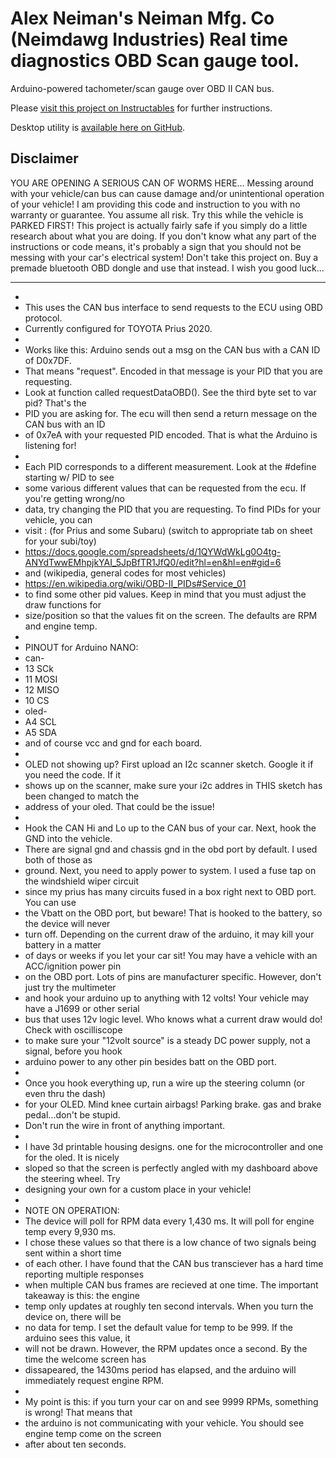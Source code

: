 # Alex Neiman's Neiman Mfg. Co (Neimdawg Industries) Real time diagnostics OBD Scan gauge tool.
Arduino-powered tachometer/scan gauge over OBD II CAN bus.

Please [visit this project on Instructables](https://www.instructables.com/TachometerScan-Gauge-Using-Arduino-OBD2-and-CAN-Bu/) for further instructions.

Desktop utility is [available here on GitHub](https://github.com/neiman3/obd_rtd_desktop).

## Disclaimer
YOU ARE OPENING A SERIOUS CAN OF WORMS HERE...
Messing around with your vehicle/can bus can cause damage and/or unintentional operation of your vehicle! I am providing this code and instruction to you with no warranty or guarantee. You assume all risk. Try this while the vehicle is PARKED FIRST! This project is actually fairly safe if you simply do a little research about what you are doing. If you don't know what any part of the instructions or code means, it's probably a sign that you should not be messing  with your car's electrical system! Don't take this project on. Buy a premade bluetooth OBD dongle and use that instead.
I wish you good luck...
 * **************************
 * 
 * This uses the CAN bus interface to send requests to the ECU using OBD protocol.
 * Currently configured for TOYOTA Prius 2020. 
 * 
 * Works like this: Arduino sends out a msg on the CAN bus with a CAN ID of D0x7DF.
 * That means "request". Encoded in that message is your PID that you are requesting.
 * Look at function called requestDataOBD(). See the third byte set to var pid? That's the
 * PID you are asking for. The ecu will then send a return message on the CAN bus with an ID
 * of 0x7eA with your requested PID encoded. That is what the Arduino is listening for! 
 * 
 * Each PID corresponds to a different measurement. Look at the #define starting w/ PID to see
 * some various different values that can be requested from the ecu. If you're getting wrong/no
 * data, try changing the PID that you are requesting. To find PIDs for your vehicle, you can
 * visit : (for Prius and some Subaru) (switch to appropriate tab on sheet for your subi/toy)
 * https://docs.google.com/spreadsheets/d/1QYWdWkLg0O4tg-ANYdTwwEMhpjkYAI_5JpBfTR1JfQ0/edit?hl=en&hl=en#gid=6
 * and (wikipedia, general codes for most vehicles)
 * https://en.wikipedia.org/wiki/OBD-II_PIDs#Service_01
 * to find some other pid values. Keep in mind that you must adjust the draw functions for
 * size/position so that the values fit on the screen. The defaults are RPM and engine temp.
 * 
 * PINOUT for Arduino NANO:
 * can-
 *    13 SCk
 *    11 MOSI
 *    12 MISO
 *    10 CS
 * oled-
 *    A4 SCL
 *    A5 SDA
 * and of course vcc and gnd for each board.
 * 
 * OLED not showing up? First upload an I2c scanner sketch. Google it if you need the code. If it
 * shows up on the scanner, make sure your i2c addres in THIS sketch has been changed to match the
 * address of your oled. That could be the issue!
 * 
 * Hook the CAN Hi and Lo up to the CAN bus of your car. Next, hook the GND into the vehicle. 
 * There are signal gnd and chassis gnd in the obd port by default. I used both of those as
 * ground. Next, you need to apply power to system. I used a fuse tap on the windshield wiper circuit
 * since my prius has many circuits fused in a box right next to OBD port. You can use
 * the Vbatt on the OBD port, but beware! That is hooked to the battery, so the device will never
 * turn off. Depending on the current draw of the arduino, it may kill your battery in a matter 
 * of days or weeks if you let your car sit! You may have a vehicle with an ACC/ignition power pin
 * on the OBD port. Lots of pins are manufacturer specific. However, don't just try the multimeter 
 * and hook your arduino up to anything with 12 volts! Your vehicle may have a J1699 or other serial
 * bus that uses 12v logic level. Who knows what a current draw would do! Check with oscilliscope 
 * to make sure your "12volt source" is a steady DC power supply, not a signal, before you hook
 * arduino power to any other pin besides batt on the OBD port.
 * 
 * Once you hook everything up, run a wire up the steering column (or even thru the dash)
 * for your OLED. Mind knee curtain airbags! Parking brake. gas and brake pedal...don't be stupid.
 * Don't run the wire in front of anything important.
 * 
 * I have 3d printable housing designs. one for the microcontroller and one for the oled. It is nicely
 * sloped so that the screen is perfectly angled with my dashboard above the steering wheel. Try
 * designing your own for a custom place in your vehicle!
 * 
 * NOTE ON OPERATION:
 * The device will poll for RPM data every 1,430 ms. It will poll for engine temp every 9,930 ms.
 * I chose these values so that there is a low chance of two signals being sent within a short time
 * of each other. I have found that the CAN bus transciever has a hard time reporting multiple responses
 * when multiple CAN bus frames are recieved at one time. The important takeaway is this: the engine
 * temp only updates at roughly ten second intervals. When  you turn the device on, there will be
 * no data for temp. I set the default value for temp to be 999. If the arduino sees this value, it
 * will not be drawn. However, the RPM updates once a second. By the time the welcome screen has
 * dissapeared, the 1430ms period has elapsed, and the arduino will immediately request engine RPM.
 * 
 * My point is this: if you turn your car on and see 9999 RPMs, something is wrong! That means that
 * the arduino is not communicating with your vehicle. You should see engine temp come on the screen
 * after about ten seconds.
